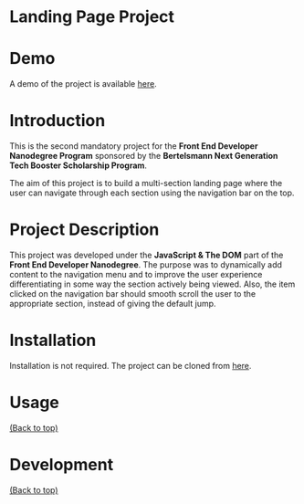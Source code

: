 # Landing Page Project

# Demo

A demo of the project is available [here]().

# Introduction

This is the second mandatory project for the **Front End Developer Nanodegree Program** sponsored by the **Bertelsmann Next Generation Tech Booster Scholarship Program**.

The aim of this project is to build a multi-section landing page where the user can navigate through each section using the navigation bar on the top.

# Project Description

This project was developed under the **JavaScript & The DOM** part of the **Front End Developer Nanodegree**. The purpose was to dynamically add content to the navigation menu and to improve the user experience differentiating in some way the section actively being viewed. Also, the item clicked on the navigation bar should smooth scroll the user to the appropriate section, instead of giving the default jump.

# Installation

Installation is not required. The project can be cloned from [here](https://github.com/PatriciaFeio/udacity-landing-page-project).

# Usage

[(Back to top)](#table-of-contents)

# Development

[(Back to top)](#table-of-contents)

